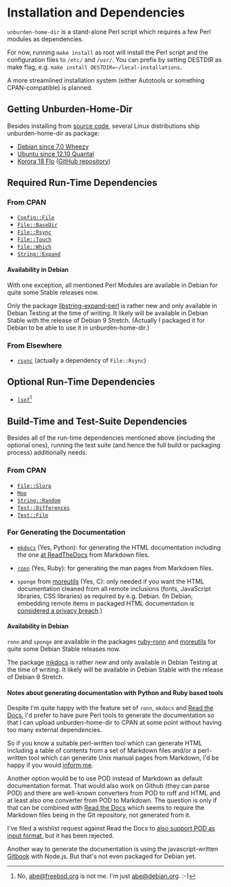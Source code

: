 Installation and Dependencies
=============================

`unburden-home-dir` is a stand-alone Perl script which requires a few
Perl modules as dependencies.

For now, running `make install` as root will install the Perl script
and the configuration files to `/etc/` and `/usr/`. You can prefix by
setting DESTDIR as make flag, e.g. `make install
DESTDIR=~/local-installations`.

A more streamlined installation system (either Autotools or something
CPAN-compatible) is planned.


Getting Unburden-Home-Dir
-------------------------

Besides installing from [source code](source-code.md), several Linux
distributions ship unburden-home-dir as package:

* [Debian since 7.0 Wheezy](http://packages.debian.org/unburden-home-dir)
* [Ubuntu since 12.10 Quantal](http://packages.ubuntu.com/unburden-home-dir)
* [Korora 18 Flo](https://kororaproject.org/korora-18-flo-released/)
  ([GitHub repository](https://github.com/kororaproject/kp-unburden-home-dir))


Required Run-Time Dependencies
------------------------------

### From CPAN

* [`Config::File`](https://metacpan.org/pod/Config::File)
* [`File::BaseDir`](https://metacpan.org/pod/File::BaseDir)
* [`File::Rsync`](https://metacpan.org/pod/File::Rsync)
* [`File::Touch`](https://metacpan.org/pod/File::Touch)
* [`File::Which`](https://metacpan.org/pod/File::Which)
* [`String::Expand`](https://metacpan.org/pod/String::Expand)

#### Availability in Debian

With one exception, all mentioned Perl Modules are available in Debian
for quite some Stable releases now.

Only the package
[libstring-expand-perl](https://packages.debian.org/libstring-expand-perl)
is rather new and only available in Debian Testing at the time of
writing. It likely will be available in Debian Stable with the release
of Debian 9 Stretch. (Actually I packaged it for Debian to be able to
use it in unburden-home-dir.)

### From Elsewhere

* [`rsync`](https://rsync.samba.org/) (actually a dependency of `File::Rsync`)

Optional Run-Time Dependencies
------------------------------

* [`lsof`](http://people.freebsd.org/~abe/)[^1]


Build-Time and Test-Suite Dependencies
--------------------------------------

Besides all of the run-time dependencies mentioned above (including
the optional ones), running the test suite (and hence the full build
or packaging process) additionally needs:

### From CPAN

* [`File::Slurp`](https://metacpan.org/pod/File::Slurp)
* [`Moo`](https://metacpan.org/pod/Moo)
* [`String::Random`](https://metacpan.org/pod/String::Random)
* [`Test::Differences`](https://metacpan.org/pod/Test::Differences)
* [`Test::File`](https://metacpan.org/pod/Test::File)

### For Generating the Documentation

* [`mkdocs`](https://mkdocs.org/) (Yes, Python): for generating the
  HTML documentation including the one
  [at ReadTheDocs](http://unburden-home-dir.readthedocs.org/) from
  Markdown files.

* [`ronn`](https://rtomayko.github.io/ronn/) (Yes, Ruby): for
  generating the man pages from Markdown files.

* `sponge` from [moreutils](http://joeyh.name/code/moreutils/) (Yes,
  C): only needed if you want the HTML documentation cleaned from all
  remote inclusions (fonts, JavaScript libraries, CSS libraries) as
  required by e.g. Debian. (In Debian, embedding remote items in
  packaged HTML documentation is
  [considered a privacy breach](https://lintian.debian.org/tags/privacy-breach-generic.html).)

#### Availability in Debian

`ronn` and `sponge` are available in the packages
[ruby-ronn](https://packages.debian.org/ruby-ronn) and
[moreutils](https://packages.debian.org/moreutils) for quite some
Debian Stable releases now.

The package [mkdocs](https://packages.debian.org/mkdocs) is rather new
and only available in Debian Testing at the time of writing. It likely
will be available in Debian Stable with the release of Debian 9
Stretch.

#### Notes about generating documentation with Python and Ruby based tools

Despite I'm quite happy with the feature set of `ronn`, `mkdocs` and
[Read the Docs](https://readthedocs.org/), I'd prefer to have pure
Perl tools to generate the documentation so that I can upload
unburden-home-dir to CPAN at some point without having too many
external dependencies.

So if you know a suitable perl-written tool which can generate HTML
including a table of contents from a set of Markdown files and/or a
perl-written tool which can generate Unix manual pages from Markdown,
I'd be happy if you would [inform me](mailto:abe@deuxchevaux.org).

Another option would be to use POD instead of Markdown as default
documentation format. That would also work on Github (they can parse
POD) and there are well-known converters from POD to roff and HTML and
at least also one converter from POD to Markdown. The question is only
if that can be combined with [Read the Docs](https://readthedocs.org/)
which seems to require the Markdown files being in the Git repository,
not generated from it.

I've filed a wishlist request against Read the Docs to
[also support POD as input format](https://github.com/rtfd/readthedocs.org/issues/1319),
but it has been rejected.

Another way to generate the documentation is using the
javascript-written [Gitbook](https://www.npmjs.com/package/gitbook)
with Node.js. But that's not even packaged for Debian yet.

[^1]: No, <abe@freebsd.org> is not me. I'm just <abe@debian.org>. :-)
